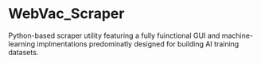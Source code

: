 # WebVac_Scraper
Python-based scraper utility featuring a fully fuinctional GUI and machine-learning implmentations predominatly designed for building AI training datasets.
